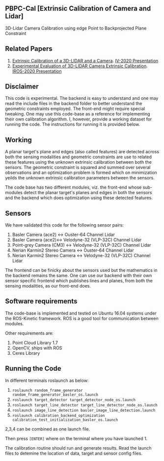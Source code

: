 ## PBPC-Cal [Extrinsic Calibration of Camera and Lidar]
3D-Lidar Camera Calibration using  edge Point to Backprojected Plane Constraint

## Related Papers
1. [Extrinsic Calibration of a 3D-LIDAR and a Camera](https://arxiv.org/abs/2003.01213). [IV-2020 Presentation](https://www.youtube.com/watch?v=GyoPNhvupfg&t=1s)
2. [Experimental Evaluation of 3D-LIDAR Camera Extrinsic Calibration](https://arxiv.org/abs/2007.01959). [IROS-2020 Presentation](https://www.youtube.com/watch?v=cnBgSQyAj5E)

## Disclaimer
This code is experimental. The backend is easy to understand and one may read the include files in the backend folder to better understand the geometric constraints employed. The front-end might require special tweaking. One may use this code-base as a reference for implementing their own calibration algorithm. I, however, provide a working dataset for running the code. The instructions for running it is provided below.

## Working
A planar target's plane and edges (also called features) are detected across both the sensing modalities and geometric constraints are use to related these features using the unknown extrinsic calibration between both the sensors. The geometric constraint is squared and summed over several observations and an optimization problem is formed which on minimization yeilds the unknown extrinsic calibration parameters between the sensors. 

The code base has two different modules, viz. the front-end whose sub-modules detect the planar target's planes and edges in both the sensors and the backend which does optimization using these detected features.

## Sensors 
We have validated this code for the following sensor pairs:
1. Basler Camera (ace2) <-> Ouster-64 Channel Lidar
2. Basler Camera (ace2)<-> Velodyne-32 (VLP-32C) Channel Lidar
3. Point-grey Camera (CM3) <-> Velodyne-32 (VLP-32C) Channel Lidar
4. Nerian Karmin2 Stereo Camera <-> Ouster-64 Channel Lidar
5. Nerian Karmin2 Stereo Camera <-> Velodyne-32 (VLP-32C) Channel Lidar

The frontend can be finicky about the sensors used but the mathematics in the backend remains the same. One can use our backend with their own sensor specific frontend which publishes lines and planes, from both the sensing modalities, as our front-end does.

## Software requirements
The code-base is implemented and tested on Ubuntu 16.04 systems under the ROS-Kinetic framework. ROS is a good tool for communication between modules.

Other requirements are:
1. Point Cloud Library 1.7
2. OpenCV, ships with ROS
3. Ceres Library

## Running the Code
In different terminals roslaunch as below:
1. `roslaunch random_frame_generator random_frame_generator_basler_os.launch`
2. `roslaunch target_detector target_detector_node_os.launch`
3. `roslaunch target_line_detector target_line_detector_node_os.launch`
4. `roslaunch image_line_detection basler_image_line_detection.launch`
5. `roslaunch calibration_backend_optimization calibration_test_initialization_basler_os.launch`

2,3,4 can be combined as one launch file. 

Then press `[ENTER]` where on the terminal where you have launched 1. 

The calibration routine should run and generate results. Read the launch files to detemine the location of data, target and sensor config files.

